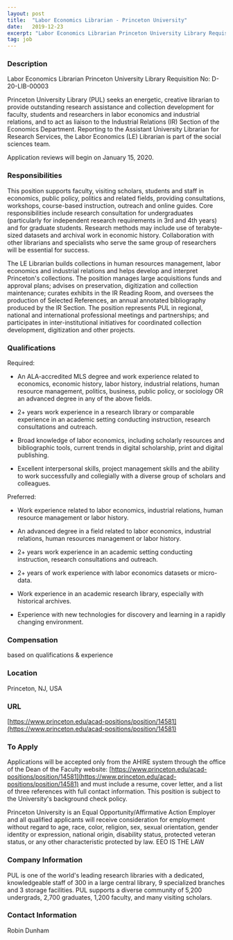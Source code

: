 ```yaml
---
layout: post
title:  "Labor Economics Librarian - Princeton University"
date:   2019-12-23
excerpt: "Labor Economics Librarian Princeton University Library Requisition No: D-20-LIB-00003 Princeton University Library (PUL) seeks an energetic, creative librarian to provide outstanding research assistance and collection development for faculty, students and researchers in labor economics and industrial relations, and to act as liaison to the Industrial Relations (IR) Section of the..."
tag: job
---
```


### Description   

Labor Economics Librarian
Princeton University Library
Requisition No: D-20-LIB-00003

Princeton University Library (PUL) seeks an energetic, creative librarian to provide outstanding research assistance and collection development for faculty, students and researchers in labor economics and industrial relations, and to act as liaison to the Industrial Relations (IR) Section of the Economics Department.
 Reporting to the Assistant University Librarian for Research Services, the Labor Economics (LE) Librarian is part of the social sciences team. 

Application reviews will begin on January 15, 2020.




### Responsibilities   

This position supports faculty, visiting scholars, students and staff in economics, public policy, politics and related fields, providing consultations, workshops, course-based instruction, outreach and online guides. Core responsibilities include research consultation for undergraduates (particularly for independent research requirements in 3rd and 4th years) and for graduate students. Research methods may include use of terabyte-sized datasets and archival work in economic history. Collaboration with other librarians and specialists who serve the same group of researchers will be essential for success.

The LE Librarian builds collections in human resources management, labor economics  and industrial relations and helps develop and interpret Princeton's collections.  The position manages large acquisitions funds and approval plans; advises on preservation, digitization and collection maintenance; curates exhibits in the IR Reading Room, and oversees the production of Selected References, an annual annotated bibliography produced by the IR Section. The position represents PUL in regional, national and international professional meetings and partnerships; and participates in inter-institutional initiatives for coordinated collection development, digitization and other projects.


### Qualifications   

Required: 

* An ALA-accredited MLS degree and work experience related to economics, economic history, labor history, industrial relations, human resource management, politics, business, public policy, or sociology OR an advanced degree in any of the above fields.

* 2+ years work experience in a research library or comparable experience in an academic setting conducting instruction, research consultations and outreach.

* Broad knowledge of labor economics, including scholarly resources and bibliographic tools, current trends in digital scholarship, print and digital publishing.

* Excellent interpersonal skills, project management skills and the ability to work successfully and collegially with a diverse group of scholars and colleagues.

Preferred:

* Work experience related to labor economics, industrial relations, human resource management or labor history.

*  An advanced degree in a field related to labor economics, industrial relations, human resources management or labor history.

* 2+ years work experience in an academic setting conducting instruction, research consultations and outreach.

* 2+ years of work experience with labor economics datasets or micro-data.

* Work experience in an academic research library, especially with historical archives.

* Experience with new technologies for discovery and learning in a rapidly changing environment.



### Compensation   

based on qualifications & experience


### Location   

Princeton, NJ, USA


### URL   

[https://www.princeton.edu/acad-positions/position/14581](https://www.princeton.edu/acad-positions/position/14581)

### To Apply   

 Applications will be accepted only from the AHIRE system through the office of the Dean of the Faculty website: [https://www.princeton.edu/acad-positions/position/14581](https://www.princeton.edu/acad-positions/position/14581) and must include a resume, cover letter, and a list of three references with full contact information. This position is subject to the University's background check policy.

 Princeton University is an Equal Opportunity/Affirmative Action Employer and all qualified applicants will receive consideration for employment without regard to age, race, color, religion, sex, sexual orientation, gender identity or expression, national origin, disability status, protected veteran status, or any other characteristic protected by law. EEO IS THE LAW


### Company Information   


PUL is one of the world's leading research libraries with a dedicated, knowledgeable staff of 300 in a large central library, 9 specialized branches and 3 storage facilities. PUL supports a diverse community of 5,200 undergrads, 2,700 graduates, 1,200 faculty, and many visiting scholars.



### Contact Information   

Robin Dunham

